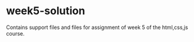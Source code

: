 # week5-solution
Contains support files and files for assignment of week 5 of the html,css,js course.
